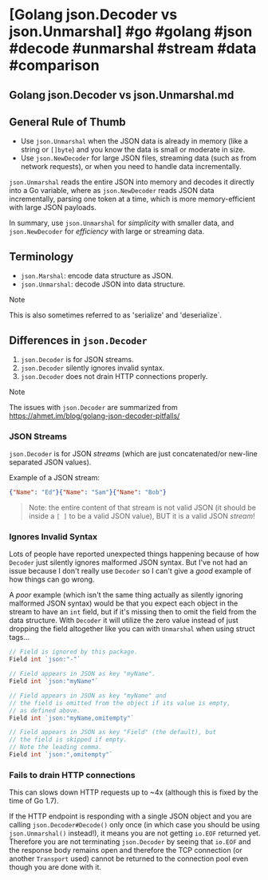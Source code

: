 # [Golang json.Decoder vs json.Unmarshal] #go #golang #json #decode #unmarshal #stream #data #comparison

## Golang json.Decoder vs json.Unmarshal.md

## General Rule of Thumb

- Use `json.Unmarshal` when the JSON data is already in memory (like a string or `[]byte`) and you know the data is small or moderate in size.
- Use `json.NewDecoder` for large JSON files, streaming data (such as from network requests), or when you need to handle data incrementally.

`json.Unmarshal` reads the entire JSON into memory and decodes it directly into a Go variable, where as `json.NewDecoder` reads JSON data incrementally, parsing one token at a time, which is more memory-efficient with large JSON payloads.

In summary, use `json.Unmarshal` for _simplicity_ with smaller data, and `json.NewDecoder` for _efficiency_ with large or streaming data.

## Terminology

- `json.Marshal`: encode data structure as JSON.
- `json.Unmarshal`: decode JSON into data structure.

> [!NOTE] 
> This is also sometimes referred to as 'serialize' and 'deserialize`.

## Differences in `json.Decoder`

1. `json.Decoder` is for JSON streams.
2. `json.Decoder` silently ignores invalid syntax.
3. `json.Decoder` does not drain HTTP connections properly.

> [!NOTE]
> The issues with `json.Decoder` are summarized from https://ahmet.im/blog/golang-json-decoder-pitfalls/

### JSON Streams

`json.Decoder` is for JSON _streams_ (which are just concatenated/or new-line separated JSON values).

Example of a JSON stream:

```json
{"Name": "Ed"}{"Name": "Sam"}{"Name": "Bob"}
```

> Note: the entire content of that stream is not valid JSON (it should be inside a `[ ]` to be a valid JSON value), BUT it is a valid JSON _stream_!

### Ignores Invalid Syntax

Lots of people have reported unexpected things happening because of how `Decoder` just silently ignores malformed JSON syntax. But I've not had an issue because I don't really use `Decoder` so I can't give a _good_ example of how things can go wrong.

A _poor_ example (which isn't the same thing actually as silently ignoring malformed JSON syntax) would be that you expect each object in the stream to have an `int` field, but if it's missing then to omit the field from the data structure. With `Decoder` it will utilize the zero value instead of just dropping the field altogether like you can with `Unmarshal` when using struct tags...

```go
// Field is ignored by this package.
Field int `json:"-"`

// Field appears in JSON as key "myName".
Field int `json:"myName"`

// Field appears in JSON as key "myName" and
// the field is omitted from the object if its value is empty,
// as defined above.
Field int `json:"myName,omitempty"`

// Field appears in JSON as key "Field" (the default), but
// the field is skipped if empty.
// Note the leading comma.
Field int `json:",omitempty"`
```

### Fails to drain HTTP connections

This can slows down HTTP requests up to ~4x (although this is fixed by the time of Go 1.7).

If the HTTP endpoint is responding with a single JSON object and you are calling `json.Decoder#Decode()` only once (in which case you should be using `json.Unmarshal()` instead!), it means you are not getting `io.EOF` returned yet. Therefore you are not terminating `json.Decoder` by seeing that `io.EOF` and the response body remains open and therefore the TCP connection (or another `Transport` used) cannot be returned to the connection pool even though you are done with it. 

